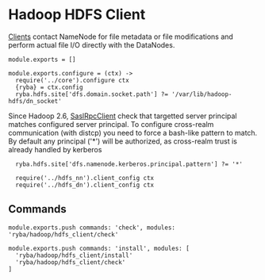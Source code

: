 
# Hadoop HDFS Client

[Clients](http://hadoop.apache.org/docs/current/hadoop-project-dist/hadoop-hdfs/HdfsUserGuide.html) contact NameNode for file metadata or file modifications and perform actual file I/O directly with the DataNodes.

    module.exports = []

    module.exports.configure = (ctx) ->
      require('../core').configure ctx
      {ryba} = ctx.config
      ryba.hdfs.site['dfs.domain.socket.path'] ?= '/var/lib/hadoop-hdfs/dn_socket'

Since Hadoop 2.6, [SaslRpcClient](https://issues.apache.org/jira/browse/HDFS-7546) check
that targetted server principal matches configured server principal.
To configure cross-realm communication (with distcp) you need to force a bash-like pattern
to match. By default any principal ('*') will be authorized, as cross-realm trust
is already handled by kerberos

      ryba.hdfs.site['dfs.namenode.kerberos.principal.pattern'] ?= '*'

      require('../hdfs_nn').client_config ctx
      require('../hdfs_dn').client_config ctx


## Commands

    module.exports.push commands: 'check', modules: 'ryba/hadoop/hdfs_client/check'

    module.exports.push commands: 'install', modules: [
      'ryba/hadoop/hdfs_client/install'
      'ryba/hadoop/hdfs_client/check'
    ]
